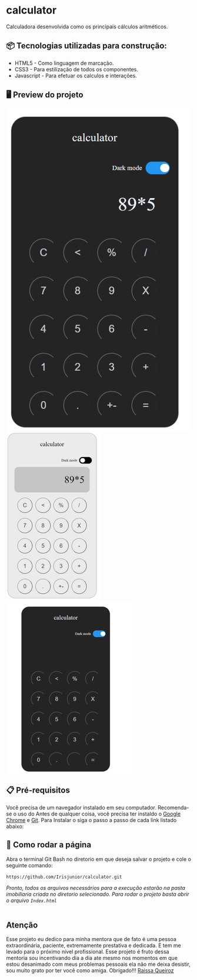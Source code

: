 # calculator
Calculadora desenvolvida como os principais cálculos aritméticos.


## 📦 Tecnologias utilizadas para construção:

- HTML5 -  Como linguagem de marcação.
- CSS3  -  Para estilização de todos os componentes.  
- Javascript - Para efetuar os calculos e interações.



## 🖥 Preview do projeto 

![](./img/calc-dark-50%.png)
![](./img/calc-light-50%.png)
![](./img/calculadora-dark.png)

## 📋 Pré-requisitos
Você precisa de um navegador instalado em seu computador. Recomenda-se o uso do 
Antes de qualquer coisa, você precisa ter instaldo o [Google Chrome](https://www.google.com/intl/pt-BR/chrome) e [Git](https://git-scm.com/downloads). Para Instalar o siga o passo a passo de cada link listado abaixo:


## 🔧 Como rodar a página

Abra o terminal Git Bash no diretorio em que deseja salvar o projeto e cole o seguinte comando:
 
```
https://github.com/Irisjunior/calculator.git
```


*Pronto, todos os arquivos necessários para a execução estarão na pasta imobiliaria criada no diretorio selecionado. Para rodar o projeto basta abrir o arquivo `Index.html`*   <br/><br/>
## Atenção

Esse projeto eu dedico para minha mentora que de fato é uma pessoa extraordinária, paciente, extremamente prestativa e dedicada. E tem me levado para o próximo nível profissional. Esse projeto é fruto dessa mentoria sou incentivando dia a dia ate mesmo nos momentos em que estou desanimado com meus problemas pessoais ela não me deixa desistir, sou muito grato por ter você como amiga. Obrigado!!! [Raissa Queiroz](https://github.com/raissaqueiroz)
